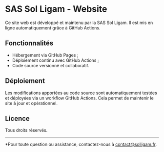 # SAS Sol Ligam - Website

Ce site web est développé et maintenu par la SAS Sol Ligam. Il est mis en ligne automatiquement grâce à GitHub Actions.

## Fonctionnalités

- Hébergement via GitHub Pages ;
- Déploiement continu avec GitHub Actions ;
- Code source versionné et collaboratif.

## Déploiement

Les modifications apportées au code source sont automatiquement testées et déployées via un workflow GitHub Actions. Cela permet de maintenir le site à jour et opérationnel.

## Licence

Tous droits réservés.

---
*Pour toute question ou assistance, contactez-nous à contact@solligam.fr.
